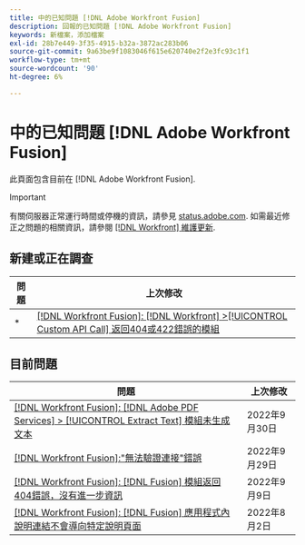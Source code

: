 ```yaml
---
title: 中的已知問題 [!DNL Adobe Workfront Fusion]
description: 回報的已知問題 [!DNL Adobe Workfront Fusion]
keywords: 新檔案，添加檔案
exl-id: 28b7e449-3f35-4915-b32a-3872ac283b06
source-git-commit: 9a63be9f1083046f615e620740e2f2e3fc93c1f1
workflow-type: tm+mt
source-wordcount: '90'
ht-degree: 6%

---
```


# 中的已知問題 [!DNL Adobe Workfront Fusion]

此頁面包含目前在 [!DNL Adobe Workfront Fusion].

>[!IMPORTANT]
>
>有關伺服器正常運行時間或停機的資訊，請參見 [status.adobe.com](https://status.adobe.com). 如需最近修正之問題的相關資訊，請參閱 [[!DNL Workfront] 維護更新](../maintenance/current-updates.md).

## 新建或正在調查

| **問題** | **上次修改** |
|-----------------------------------------------------------------------------------|-------------------|
* | [[!DNL Workfront Fusion]: [!DNL Workfront] >[!UICONTROL  Custom API Call] 返回404或422錯誤的模組](known-issues-workfront-fusion/fusion-api-reports-422-404-errors.md) | 2022年10月3日 |

## 目前問題

| **問題** | **上次修改** |
|-----------------------------------------------------------------------------------|-------------------|
| [[!DNL Workfront Fusion]: [!DNL Adobe PDF Services] > [!UICONTROL Extract Text] 模組未生成文本](known-issues-workfront-fusion/fusion-pdf-extract-text.md) | 2022年9月30日 |
| [[!DNL Workfront Fusion]:&quot;無法驗證連接&quot;錯誤](known-issues-workfront-fusion/fusion-401-error-must-reauthenicate-connection.md) | 2022年9月29日 |
| [[!DNL Workfront Fusion]: [!DNL Fusion] 模組返回404錯誤，沒有進一步資訊](known-issues-workfront-fusion/fusion-404-error-no-description.md) | 2022年9月9日 |
| [[!DNL Workfront Fusion]: [!DNL Fusion] 應用程式內說明連結不會導向特定說明頁面](known-issues-workfront-fusion/help-links-in-modules-not-working.md) | 2022年8月2日 |
